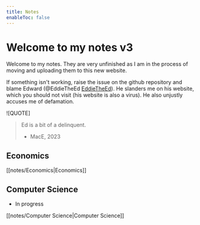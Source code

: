 ```yaml
---
title: Notes
enableToc: false
---
```

# Welcome to my notes v3
Welcome to my notes. They are very unfinished as I am in the process of moving and uploading them to this new website. 

If something isn't working, raise the issue on the github repository and blame Edward (@EddieTheEd [EddieTheEd](https://github.com/EddieTheEd)). He slanders me on his website, which you should not visit (his website is also a virus). He also unjustly accuses me  of defamation.


![QUOTE]
>Ed is a bit of a delinquent.
> - MacE, 2023



## Economics
[[notes/Economics|Economics]]


## Computer Science
- In progress

[[notes/Computer Science|Computer Science]]











